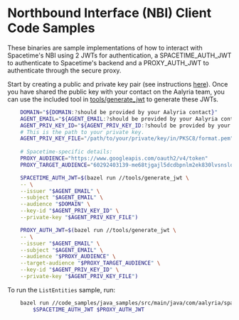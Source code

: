# Northbound Interface (NBI) Client Code Samples

These binaries are sample implementations of how to interact with Spacetime's
NBI using 2 JWTs for authentication, a SPACETIME_AUTH_JWT to authenticate to Spacetime's backend 
and a PROXY_AUTH_JWT to authenticate through the secure proxy.

Start by creating a public and private key pair (see instructions [here](https://docs.spacetime.aalyria.com/authentication)).
Once you have shared the public key with your contact on the Aalyria team, 
you can use the included tool in [tools/generate_jwt](/tools/generate_jwt) to generate these JWTs.

```sh
    DOMAIN="${DOMAIN:?should be provided by your Aalyria contact}"
    AGENT_EMAIL="${AGENT_EMAIL:?should be provided by your Aalyria contact}"
    AGENT_PRIV_KEY_ID="${AGENT_PRIV_KEY_ID:?should be provided by your Aalyria contact}"
    # This is the path to your private key.
    AGENT_PRIV_KEY_FILE="/path/to/your/private/key/in/PKSC8/format.pem"
    
    # Spacetime-specific details:
    PROXY_AUDIENCE="https://www.googleapis.com/oauth2/v4/token"
    PROXY_TARGET_AUDIENCE="60292403139-me68tjgajl5dcdbpnlm2ek830lvsnslq.apps.googleusercontent.com"

    SPACETIME_AUTH_JWT=$(bazel run //tools/generate_jwt \
    -- \
    --issuer "$AGENT_EMAIL" \
    --subject "$AGENT_EMAIL" \
    --audience "$DOMAIN" \
    --key-id "$AGENT_PRIV_KEY_ID" \
    --private-key "$AGENT_PRIV_KEY_FILE")

    PROXY_AUTH_JWT=$(bazel run //tools/generate_jwt \
    -- \
    --issuer "$AGENT_EMAIL" \
    --subject "$AGENT_EMAIL" \
    --audience "$PROXY_AUDIENCE" \
    --target-audience "$PROXY_TARGET_AUDIENCE" \
    --key-id "$AGENT_PRIV_KEY_ID" \
    --private-key "$AGENT_PRIV_KEY_FILE")
```

To run the `ListEntities` sample, run:
```sh
    bazel run //code_samples/java_samples/src/main/java/com/aalyria/spacetime/nbi/sample_client:ListEntities $DOMAIN 
        $SPACETIME_AUTH_JWT $PROXY_AUTH_JWT
```
